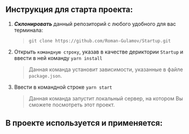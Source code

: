 ## Инструкция для старта проекта:

1. ***Склонировать*** данный репозиторий с любого удобного для вас терминала:
    > `git clone https://github.com/Roman-Gulamov/Startup.git`
>                     
2. Открыть `командную строку`, указав в качестве дериктории `Startup` и ввести в ней команду `yarn install`
    > Данная команда установит зависимости, указанные в файле  `package.json`.

3. Ввести в командной строке `yarn start`
    > Данная команда запустит локальный сервер, на котором Вы сможете посмотреть этот проект.  

## В проекте используется и применяется:

